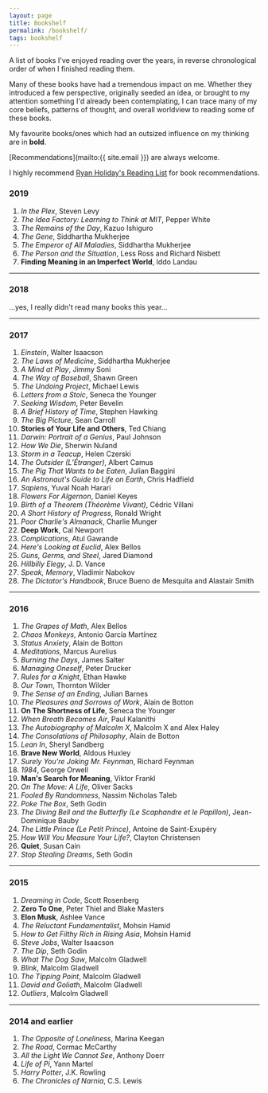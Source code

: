 ```yaml
---
layout: page
title: Bookshelf
permalink: /bookshelf/
tags: bookshelf
---
```


A list of books I've enjoyed reading over the years, in reverse chronological order
of when I finished reading them.

Many of these books have had a tremendous impact on me. Whether they introduced a few perspective,
originally seeded an idea, or brought to my attention something I'd already been contemplating, I can trace
many of my core beliefs, patterns of thought, and overall worldview to reading some of these books.

My favourite books/ones which had an outsized influence on my thinking are in **bold**.

[Recommendations](mailto:{{ site.email }}) are always welcome.

I highly recommend [Ryan Holiday's Reading List](https://ryanholiday.net/reading-newsletter/) for book recommendations.

### 2019

1. *In the Plex*, Steven Levy
1. *The Idea Factory: Learning to Think at MIT*, Pepper White
1. *The Remains of the Day*, Kazuo Ishiguro
1. *The Gene*, Siddhartha Mukherjee
1. *The Emperor of All Maladies*, Siddhartha Mukherjee
1. *The Person and the Situation*, Less Ross and Richard Nisbett
1. **Finding Meaning in an Imperfect World**, Iddo Landau

<hr />

### 2018

...yes, I really didn't read many books this year...

<hr />

### 2017

1. *Einstein*, Walter Isaacson
1. *The Laws of Medicine*, Siddhartha Mukherjee
1. *A Mind at Play*, Jimmy Soni
1. *The Way of Baseball*, Shawn Green
1. *The Undoing Project*, Michael Lewis
1. *Letters from a Stoic*, Seneca the Younger
1. *Seeking Wisdom*, Peter Bevelin
1. *A Brief History of Time*, Stephen Hawking
1. *The Big Picture*, Sean Carroll
1. **Stories of Your Life and Others**, Ted Chiang
1. *Darwin: Portrait of a Genius*, Paul Johnson
1. *How We Die*, Sherwin Nuland
1. *Storm in a Teacup*, Helen Czerski
1. *The Outsider (L’Étranger)*, Albert Camus
1. *The Pig That Wants to be Eaten*, Julian Baggini
1. *An Astronaut's Guide to Life on Earth*, Chris Hadfield
1. *Sapiens*, Yuval Noah Harari
1. *Flowers For Algernon*, Daniel Keyes
1. *Birth of a Theorem (Théorème Vivant)*, Cédric Villani
1. *A Short History of Progress*, Ronald Wright
1. *Poor Charlie's Almanack*, Charlie Munger
1. **Deep Work**, Cal Newport
1. *Complications*, Atul Gawande
1. *Here's Looking at Euclid*, Alex Bellos
1. *Guns, Germs, and Steel*, Jared Diamond
1. *Hillbilly Elegy*, J. D. Vance
1. *Speak, Memory*, Vladimir Nabokov
1. *The Dictator's Handbook*, Bruce Bueno de Mesquita and Alastair Smith

<hr />

### 2016

1. *The Grapes of Math*, Alex Bellos
1. *Chaos Monkeys*, Antonio García Martínez
1. *Status Anxiety*, Alain de Botton
1. *Meditations*, Marcus Aurelius
1. *Burning the Days*, James Salter
1. *Managing Oneself*, Peter Drucker
1. *Rules for a Knight*, Ethan Hawke
1. *Our Town*, Thornton Wilder
1. *The Sense of an Ending*, Julian Barnes
1. *The Pleasures and Sorrows of Work*, Alain de Botton
1. **On The Shortness of Life**, Seneca the Younger
1. *When Breath Becomes Air*, Paul Kalanithi
1. *The Autobiography of Malcolm X*, Malcolm X and Alex Haley
1. *The Consolations of Philosophy*, Alain de Botton
1. *Lean In*, Sheryl Sandberg
1. **Brave New World**, Aldous Huxley
1. *Surely You're Joking Mr. Feynman*, Richard Feynman
1. *1984*, George Orwell
1. **Man's Search for Meaning**, Viktor Frankl
1. *On The Move: A Life*, Oliver Sacks
1. *Fooled By Randomness*, Nassim Nicholas Taleb
1. *Poke The Box*, Seth Godin
1. *The Diving Bell and the Butterfly (Le Scaphandre et le Papillon)*, Jean-Dominique Bauby
1. *The Little Prince (Le Petit Prince)*, Antoine de Saint-Exupéry
1. *How Will You Measure Your Life?*, Clayton Christensen
1. **Quiet**, Susan Cain
1. *Stop Stealing Dreams*, Seth Godin

<hr />

### 2015

1. *Dreaming in Code*, Scott Rosenberg
1. **Zero To One**, Peter Thiel and Blake Masters
1. **Elon Musk**, Ashlee Vance
1. *The Reluctant Fundamentalist*, Mohsin Hamid
1. *How to Get Filthy Rich in Rising Asia*, Mohsin Hamid
1. *Steve Jobs*, Walter Isaacson
1. *The Dip*, Seth Godin
1. *What The Dog Saw*, Malcolm Gladwell
1. *Blink*, Malcolm Gladwell
1. *The Tipping Point*, Malcolm Gladwell
1. *David and Goliath*, Malcolm Gladwell
1. *Outliers*, Malcolm Gladwell

<hr />

### 2014 and earlier

1. *The Opposite of Loneliness*, Marina Keegan
1. *The Road*, Cormac McCarthy
1. *All the Light We Cannot See*, Anthony Doerr
1. *Life of Pi*, Yann Martel
1. *Harry Potter*, J.K. Rowling
1. *The Chronicles of Narnia*, C.S. Lewis
